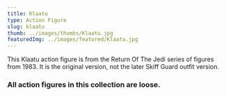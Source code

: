 ```yaml
---
title: Klaatu
type: Action Figure
slug: klaatu
thumb: ../images/thumbs/Klaatu.jpg
featuredImg: ../images/featured/Klaatu.jpg
---
```


This Klaatu action figure is from the Return Of The Jedi series of figures from 1983.  It is the original version, not the later Skiff Guard outfit version.

### All action figures in this collection are loose.